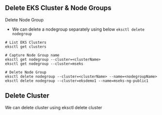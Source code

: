 ## Delete EKS Cluster & Node Groups
Delete Node Group
- We can delete a nodegroup separately using below `eksctl delete nodegroup`
```t
# List EKS Clusters
eksctl get clusters

# Capture Node Group name
eksctl get nodegroup --cluster=<clusterName>
eksctl get nodegroup --cluster=mseks

# Delete Node Group
eksctl delete nodegroup --cluster=<clusterName> --name=<nodegroupName>
eksctl delete nodegroup --cluster=eksdemo1 --name=mseks-ng-public1
```

## Delete Cluster
We can delete cluster using eksctl delete cluster